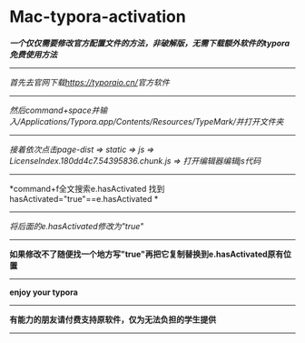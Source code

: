 # Mac-typora-activation

***一个仅仅需要修改官方配置文件的方法，非破解版，无需下载额外软件的typora免费使用方法***<hr>
*首先去官网下载<https://typoraio.cn/>官方软件*<hr>
*然后command+space并输入/Applications/Typora.app/Contents/Resources/TypeMark/并打开文件夹*<hr>
*接着依次点击page-dist => static => js => Licenselndex.180dd4c7.54395836.chunk.js => 打开编辑器编辑js代码*<hr>
*command+f全文搜索e.hasActivated 找到 hasActivated="true"==e.hasActivated *<hr>
*将后面的e.hasActivated修改为"true"*<hr>
**如果修改不了随便找一个地方写"true"再把它复制替换到e.hasActivated原有位置**<hr>
**enjoy your typora**<hr>
**有能力的朋友请付费支持原软件，仅为无法负担的学生提供**<hr>
